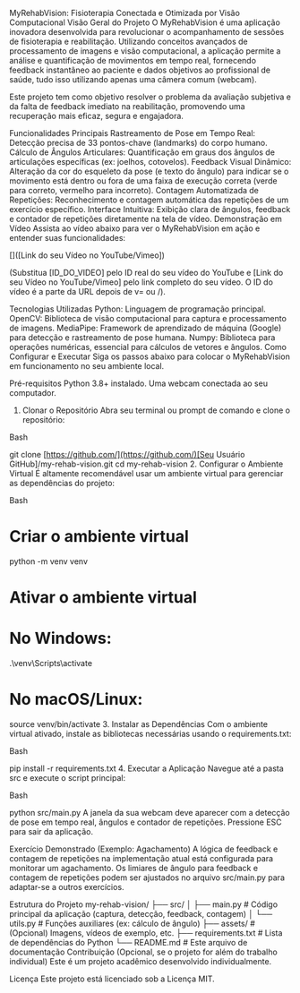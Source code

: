 MyRehabVision: Fisioterapia Conectada e Otimizada por Visão Computacional
Visão Geral do Projeto
O MyRehabVision é uma aplicação inovadora desenvolvida para revolucionar o acompanhamento de sessões de fisioterapia e reabilitação. Utilizando conceitos avançados de processamento de imagens e visão computacional, a aplicação permite a análise e quantificação de movimentos em tempo real, fornecendo feedback instantâneo ao paciente e dados objetivos ao profissional de saúde, tudo isso utilizando apenas uma câmera comum (webcam).

Este projeto tem como objetivo resolver o problema da avaliação subjetiva e da falta de feedback imediato na reabilitação, promovendo uma recuperação mais eficaz, segura e engajadora.

Funcionalidades Principais
Rastreamento de Pose em Tempo Real: Detecção precisa de 33 pontos-chave (landmarks) do corpo humano.
Cálculo de Ângulos Articulares: Quantificação em graus dos ângulos de articulações específicas (ex: joelhos, cotovelos).
Feedback Visual Dinâmico: Alteração da cor do esqueleto da pose (e texto do ângulo) para indicar se o movimento está dentro ou fora de uma faixa de execução correta (verde para correto, vermelho para incorreto).
Contagem Automatizada de Repetições: Reconhecimento e contagem automática das repetições de um exercício específico.
Interface Intuitiva: Exibição clara de ângulos, feedback e contador de repetições diretamente na tela de vídeo.
Demonstração em Vídeo
Assista ao vídeo abaixo para ver o MyRehabVision em ação e entender suas funcionalidades:

[]([Link do seu Vídeo no YouTube/Vimeo])

(Substitua [ID_DO_VIDEO] pelo ID real do seu vídeo do YouTube e [Link do seu Vídeo no YouTube/Vimeo] pelo link completo do seu vídeo. O ID do vídeo é a parte da URL depois de v= ou /).

Tecnologias Utilizadas
Python: Linguagem de programação principal.
OpenCV: Biblioteca de visão computacional para captura e processamento de imagens.
MediaPipe: Framework de aprendizado de máquina (Google) para detecção e rastreamento de pose humana.
Numpy: Biblioteca para operações numéricas, essencial para cálculos de vetores e ângulos.
Como Configurar e Executar
Siga os passos abaixo para colocar o MyRehabVision em funcionamento no seu ambiente local.

Pré-requisitos
Python 3.8+ instalado.
Uma webcam conectada ao seu computador.
1. Clonar o Repositório
Abra seu terminal ou prompt de comando e clone o repositório:

Bash

git clone [https://github.com/](https://github.com/)[Seu Usuário GitHub]/my-rehab-vision.git
cd my-rehab-vision
2. Configurar o Ambiente Virtual
É altamente recomendável usar um ambiente virtual para gerenciar as dependências do projeto:

Bash

# Criar o ambiente virtual
python -m venv venv

# Ativar o ambiente virtual
# No Windows:
.\venv\Scripts\activate
# No macOS/Linux:
source venv/bin/activate
3. Instalar as Dependências
Com o ambiente virtual ativado, instale as bibliotecas necessárias usando o requirements.txt:

Bash

pip install -r requirements.txt
4. Executar a Aplicação
Navegue até a pasta src e execute o script principal:

Bash

python src/main.py
A janela da sua webcam deve aparecer com a detecção de pose em tempo real, ângulos e contador de repetições. Pressione ESC para sair da aplicação.

Exercício Demonstrado (Exemplo: Agachamento)
A lógica de feedback e contagem de repetições na implementação atual está configurada para monitorar um agachamento.
Os limiares de ângulo para feedback e contagem de repetições podem ser ajustados no arquivo src/main.py para adaptar-se a outros exercícios.

Estrutura do Projeto
my-rehab-vision/
├── src/
│   ├── main.py             # Código principal da aplicação (captura, detecção, feedback, contagem)
│   └── utils.py            # Funções auxiliares (ex: cálculo de ângulo)
├── assets/                 # (Opcional) Imagens, vídeos de exemplo, etc.
├── requirements.txt        # Lista de dependências do Python
└── README.md               # Este arquivo de documentação
Contribuição (Opcional, se o projeto for além do trabalho individual)
Este é um projeto acadêmico desenvolvido individualmente.

Licença
Este projeto está licenciado sob a Licença MIT.
